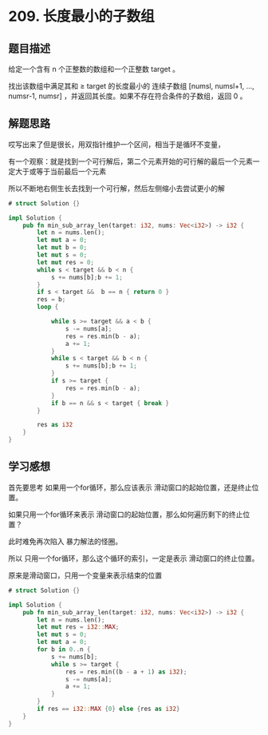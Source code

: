# 209. 长度最小的子数组

## 题目描述

给定一个含有 n 个正整数的数组和一个正整数 target 。

找出该数组中满足其和 ≥ target 的长度最小的 连续子数组 [numsl, numsl+1, ..., numsr-1, numsr] ，并返回其长度。如果不存在符合条件的子数组，返回 0 。

## 解题思路

哎写出来了但是很长，用双指针维护一个区间，相当于是循环不变量，

有一个观察：就是找到一个可行解后，第二个元素开始的可行解的最后一个元素一定大于或等于当前最后一个元素

所以不断地右侧生长去找到一个可行解，然后左侧缩小去尝试更小的解

```rust
# struct Solution {}

impl Solution {
    pub fn min_sub_array_len(target: i32, nums: Vec<i32>) -> i32 {
        let n = nums.len();
        let mut a = 0;
        let mut b = 0;
        let mut s = 0;
        let mut res = 0;
        while s < target && b < n {
            s += nums[b];b += 1;
        }
        if s < target &&  b == n { return 0 }
        res = b;
        loop {

            while s >= target && a < b {
                s -= nums[a];
                res = res.min(b - a);
                a += 1;
            }
            while s < target && b < n {
                s += nums[b];b += 1;
            }
            if s >= target {
                res = res.min(b - a);
            }
            if b == n && s < target { break }
        }

        res as i32
    }
}
```

## 学习感想

首先要思考 如果用一个for循环，那么应该表示 滑动窗口的起始位置，还是终止位置。

如果只用一个for循环来表示 滑动窗口的起始位置，那么如何遍历剩下的终止位置？

此时难免再次陷入 暴力解法的怪圈。

所以 只用一个for循环，那么这个循环的索引，一定是表示 滑动窗口的终止位置。

原来是滑动窗口，只用一个变量来表示结束的位置

```rust 
# struct Solution {}

impl Solution {
    pub fn min_sub_array_len(target: i32, nums: Vec<i32>) -> i32 {
        let n = nums.len();
        let mut res = i32::MAX;
        let mut s = 0;
        let mut a = 0;
        for b in 0..n {
            s += nums[b];
            while s >= target {
                res = res.min((b - a + 1) as i32);
                s -= nums[a];
                a += 1;
            }
        }
        if res == i32::MAX {0} else {res as i32}
    }
}

```